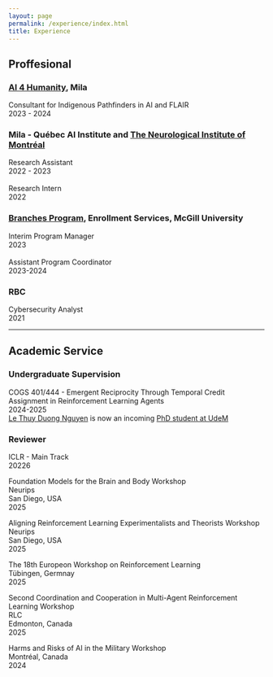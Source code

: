 ```yaml
---
layout: page
permalink: /experience/index.html
title: Experience
---
```


## Proffesional

### [AI 4 Humanity](https://mila.quebec/en/ai-for-humanity/vision), Mila<br>
Consultant for Indigenous Pathfinders in AI and FLAIR <br>2023 - 2024<br> 
### Mila - Québec AI Institute and [The Neurological Institute of Montréal](https://www.mcgill.ca/neuro/)<br>
Research Assistant <br>2022 - 2023<br> \
Research Intern<br>
2022<br> 
### [Branches Program](https://www.mcgill.ca/branches/), Enrollment Services, McGill University<br>
Interim Program Manager<br>
2023<br> \
Assistant Program Coordinator	<br>
2023-2024<br> 
### RBC
Cybersecurity Analyst <br>
2021<br>

---

## Academic Service

### Undergraduate Supervision

COGS 401/444 - Emergent Reciprocity Through Temporal Credit Assignment in Reinforcement Learning Agents<br> 2024-2025<br>
[Le Thuy Duong Nguyen](https://ca.linkedin.com/in/lethuyduongnguyen) is now an incoming [PhD student at UdeM](https://sinthlab.quebec/#Team)

### Reviewer

ICLR - Main Track <br> 20226 <br>

Foundation Models for the Brain and Body Workshop <br> Neurips <br> San Diego, USA <br> 2025 <br>

Aligning Reinforcement Learning Experimentalists and Theorists Workshop <br> Neurips <br> San Diego, USA <br> 2025 <br>

The 18th Europeon Workshop on Reinforcement Learning <br> Tübingen, Germnay <br> 2025 <br>

Second Coordination and Cooperation in Multi-Agent Reinforcement Learning Workshop <br> RLC <br> Edmonton, Canada <br> 2025 <br>

Harms and Risks of AI in the Military Workshop <br> Montréal, Canada <br> 2024 <br>

